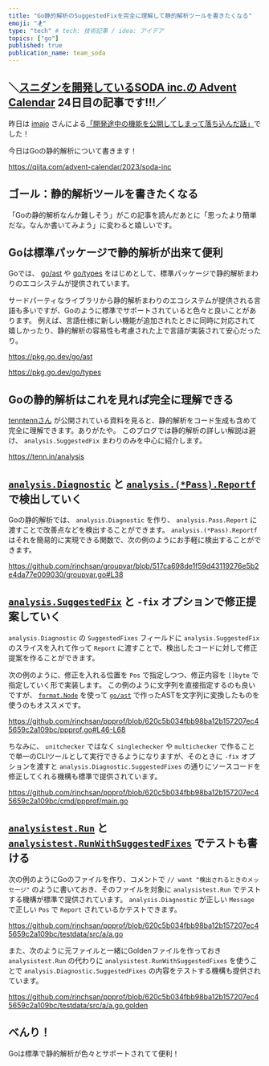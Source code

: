 ```yaml
---
title: "Go静的解析のSuggestedFixを完全に理解して静的解析ツールを書きたくなる"
emoji: "🏂"
type: "tech" # tech: 技術記事 / idea: アイデア
topics: ["go"]
published: true
publication_name: team_soda
---
```


## ＼[スニダンを開発しているSODA inc.の Advent Calendar](https://qiita.com/advent-calendar/2023/soda-inc) 24日目の記事です!!!／

昨日は [imajo](https://twitter.com/imasirooo) さんによる[「開発途中の機能を公開してしまって落ち込んだ話」](https://zenn.dev/imajoriri/articles/1fa98ed3e23ade)でした！

今日はGoの静的解析について書きます！

https://qiita.com/advent-calendar/2023/soda-inc

## ゴール：静的解析ツールを書きたくなる

「Goの静的解析なんか難しそう」がこの記事を読んだあとに「思ったより簡単だな。なんか書いてみよう」に変わると嬉しいです。

## Goは標準パッケージで静的解析が出来て便利

Goでは、 [go/ast](https://pkg.go.dev/go/ast) や [go/types](https://pkg.go.dev/go/types) をはじめとして、標準パッケージで静的解析まわりのエコシステムが提供されています。

サードパーティなライブラリから静的解析まわりのエコシステムが提供される言語も多いですが、Goのように標準でサポートされていると色々と良いことがあります。
例えば、言語仕様に新しい機能が追加されたときに同時に対応されて嬉しかったり、静的解析の容易性も考慮された上で言語が実装されて安心だったり。

https://pkg.go.dev/go/ast

https://pkg.go.dev/go/types

## Goの静的解析はこれを見れば完全に理解できる

[tenntennさん](https://twitter.com/tenntenn) が公開されている資料を見ると、静的解析をコード生成も含めて完全に理解できます。ありがたや。
このブログでは静的解析の詳しい解説は避け、 `analysis.SuggestedFix` まわりのみを中心に紹介します。

https://tenn.in/analysis

## [`analysis.Diagnostic`](https://pkg.go.dev/golang.org/x/tools/go/analysis#Diagnostic) と [`analysis.(*Pass).Reportf`](https://pkg.go.dev/golang.org/x/tools/go/analysis#Pass.Reportf) で検出していく

Goの静的解析では、 `analysis.Diagnostic` を作り、 `analysis.Pass.Report` に渡すことで改善点などを検出することができます。
`analysis.(*Pass).Reportf` はそれを簡易的に実現できる関数で、次の例のようにお手軽に検出することができます。

https://github.com/rinchsan/groupvar/blob/517ca698de1f59d43119276e5b2e4da77e009030/groupvar.go#L38

## [`analysis.SuggestedFix`](https://pkg.go.dev/golang.org/x/tools/go/analysis#SuggestedFix) と `-fix` オプションで修正提案していく

`analysis.Diagnostic` の `SuggestedFixes` フィールドに `analysis.SuggestedFix` のスライスを入れて作って `Report` に渡すことで、検出したコードに対して修正提案を作ることができます。

次の例のように、修正を入れる位置を `Pos` で指定しつつ、修正内容を `[]byte` で指定していく形で実装します。
この例のように文字列を直接指定するのも良いですが、 [`format.Node`](https://pkg.go.dev/go/format#Node) を使って [`go/ast`](https://pkg.go.dev/go/ast) で作ったASTを文字列に変換したものを使うのもオススメです。

https://github.com/rinchsan/ppprof/blob/620c5b034fbb98ba12b157207ec45659c2a109bc/ppprof.go#L46-L68

ちなみに、 `unitchecker` ではなく `singlechecker` や `multichecker` で作ることで単一のCLIツールとして実行できるようになりますが、そのときに `-fix` オプションを渡すと `analysis.Diagnostic.SuggestedFixes` の通りにソースコードを修正してくれる機構も標準で提供されています。

https://github.com/rinchsan/ppprof/blob/620c5b034fbb98ba12b157207ec45659c2a109bc/cmd/ppprof/main.go

## [`analysistest.Run`](https://pkg.go.dev/golang.org/x/tools/go/analysis/analysistest#Run) と [`analysistest.RunWithSuggestedFixes`](https://pkg.go.dev/golang.org/x/tools/go/analysis/analysistest#RunWithSuggestedFixes) でテストも書ける

次の例のようにGoのファイルを作り、コメントで `// want "検出されるときのメッセージ"` のように書いておき、そのファイルを対象に `analysistest.Run` でテストする機構が標準で提供されています。
`analysis.Diagnostic` が正しい `Message` で正しい `Pos` で `Report` されているかテストできます。

https://github.com/rinchsan/ppprof/blob/620c5b034fbb98ba12b157207ec45659c2a109bc/testdata/src/a/a.go

また、次のように元ファイルと一緒にGoldenファイルを作っておき `analysistest.Run` の代わりに `analysistest.RunWithSuggestedFixes` を使うことで `analysis.Diagnostic.SuggestedFixes` の内容をテストする機構も提供されています。

https://github.com/rinchsan/ppprof/blob/620c5b034fbb98ba12b157207ec45659c2a109bc/testdata/src/a/a.go.golden

## べんり！

Goは標準で静的解析が色々とサポートされてて便利！
